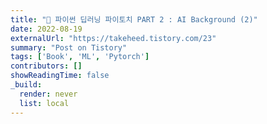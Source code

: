 ```yaml
---
title: "📙 파이썬 딥러닝 파이토치 PART 2 : AI Background (2)"
date: 2022-08-19
externalUrl: "https://takeheed.tistory.com/23"
summary: "Post on Tistory"
tags: ['Book', 'ML', 'Pytorch']
contributors: []
showReadingTime: false
_build:
  render: never
  list: local
---
```

